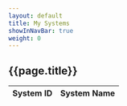 ```yaml
---
layout: default
title: My Systems
showInNavBar: true
weight: 0
---
```


## {{page.title}}

<table data-toggle="table" data-url="/systems/systems.json" data-cache="false">
  <thead>
	  <tr>
      <th data-field="id">System ID</th>
      <th data-field="name">System Name</th>
	  </tr>
  </thead>
</table>
